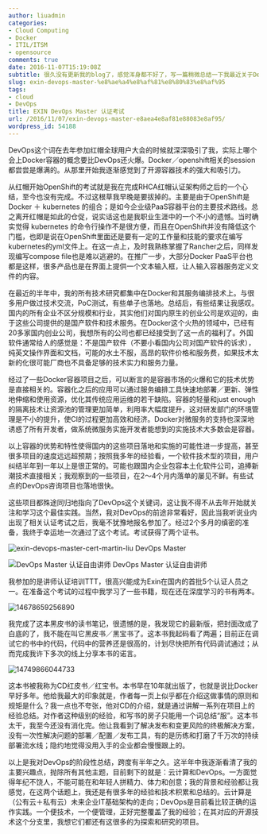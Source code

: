 ```yaml
---
author: liuadmin
categories:
- Cloud Computing
- Docker
- ITIL/ITSM
- opensource
comments: true
date: 2016-11-07T15:19:08Z
subtitle: 很久没有更新我的blog了，感觉浑身都不好了，写一篇稍微总结一下我最近关于DevOps的相关状态和进展。
slug: exin-devops-master-%e8%ae%a4%e8%af%81%e8%80%83%e8%af%95
tags:
- cloud
- DevOps
title: EXIN DevOps Master 认证考试
url: /2016/11/07/exin-devops-master-e8aea4e8af81e88083e8af95/
wordpress_id: 54188
---
```


DevOps这个词在去年参加红帽全球用户大会的时候就深深吸引了我，实际上哪个会上Docker容器的概念要比DevOps还火爆。Docker／openshift相关的session都尝尝是爆满的。从那里开始我逐渐感觉到了开源容器技术的强大和吸引力。

从红帽开始OpenShift的考试就是我在完成RHCA红帽认证架构师之后的一个心结，至今也没有完成。不过这根草我早晚是要拔掉的。主要是由于OpenShift是Docker ＋ kubernetes 的组合；是如今企业级PaaS容器平台的主要技术路线。总之离开红帽是如此的仓促，说实话这也是我职业生涯中的一个不小的遗憾。当时确实觉得 kubernetes 的命令行操作不是很方便，而且在OpenShift并没有降低这个门槛，也即是说在OpenShift里面还是要有一定的工作量和技能的要求在编写kubernetes的yml文件上。在这一点上，及时我熟练掌握了Rancher之后，同样发现编写compose file也是难以逃避的。在推广一步，大部分Docker PaaS平台也都是这样，很多产品也是在界面上提供一个文本输入框，让人输入容器服务定义文件的内容。

在最近的半年中，我的所有技术研究都集中在Docker和其服务编排技术上。与很多用户做过技术交流，PoC测试，有些单子也落地。总结后，有些结果让我感叹。国内的所有企业不区分规模和行业，其实他们对国内原生的创业公司是欢迎的，由于这些公司提供的是国产软件和技术服务。在Docker这个火热的领域中，已经有20多家国内创业公司，我想所有的公司也都已经接受到了这一点的福利了。外国软件通常给人的感觉是：不是国产软件（不要小看国内公司对国产软件的诉求），纯英文操作界面和文档，可能的水土不服，高昂的软件价格和服务费，如果技术太新的化很可能厂商也不具备足够的技术实力和服务力量。

经过了一些Docker容器项目之后，可以断言的是容器市场的火爆和它的技术优势是直接相关的。容器化之后的应用可以通过服务编排工具快速地部署／更新、弹性地伸缩和使用资源，优化其传统应用运维的若干缺陷。容器的轻量和just enough的隔离技术让资源池的管理更加简单，利用率大幅度提升，这对研发部门的环境管理是不小的提升，使CI的过程更加高效和经济。Docker对微服务的支持也深深地诱惑了所有开发者，做系统微服务实施开发者能想到的实施技术大多数会是容器。

以上容器的优势和特性使得国内的这些项目落地和实施的可能性进一步提高，甚至很多项目的速度远远超预期；按照我多年的经验看，一个软件技术型的项目，用户纠结半年到一年以上是很正常的。可能也跟国内企业包容本土化软件公司，追捧新潮技术直接相关；我观察到的一些项目，在2～4个月内落单的屡见不鲜。有些试点的DevOps咨询项目也落地很快。

这些项目都殊途同归地指向了DevOps这个关键词，这让我不得不从去年开始就关注和学习这个最佳实践。当然，我对DevOps的前途非常看好，因此当我听说业内出现了相关认证考试之后，我毫不犹豫地报名参加了。经过2个多月的缜密的准备，我终于幸运地一次通过了这个考试。考试获得了两个证书。

![exin-devops-master-cert-martin-liu](http://cdn1.martinliu.cn/wp-content/uploads/2016/11/EXIN-DevOps-Master-Cert-Martin-Liu.jpg) DevOps Master

![DevOps Master 认证自由讲师](http://cdn1.martinliu.cn/wp-content/uploads/2016/11/certificate-devops-freelance-trainer-Liu-Zheng.jpg) DevOps Master 认证自由讲师

我参加的是讲师认证培训TTT，很高兴能成为Exin在国内的首批5个认证人员之一。在准备这个考试的过程中我学习了一些书籍，现在还在深度学习的书有两本。

![14678659256890](http://cdn1.martinliu.cn/wp-content/uploads/2016/11/14678659256890.jpg)

我完成了这本黑皮书的读书笔记，很遗憾的是，我发现它的最新版，把封面改成了白底的了，我不能在叫它黑皮书／黑宝书了。这本书我起码看了两遍；目前正在调试它的书中的代码，代码中的营养还是很高的，计划尽快把所有代码调试通过；从而完成我许下多次的线上分享本书的诺言。

![14749866044733](http://cdn1.martinliu.cn/wp-content/uploads/2016/11/14749866044733.jpg)

这本书被我称为CD红皮书／红宝书。本书早在10年就出版了，也就是说比Docker早好多年。他给我最大的印象就是，作者每一页上似乎都在介绍这做事情的原则和规矩是什么？我一点也不夸张，他对CD的介绍，就是通过讲解一系列在项目上的经验总结。对作者这种级别的经验，和写书的房子只能用一个词总结“服”。这本书太干，我至今还没有消化完。他让我看到了解决发布和变更风险的终极解决方案，没有一次性解决问题的部署／配置／发布工具，有的是历练和打磨了千万次的持续部署流水线；隐约地觉得没用入手的企业都会慢慢跟上的。

以上是我对DevOps的阶段性总结，跨度有半年之久。这半年中我逐渐看清了我的主要兴趣点，抛除所有其他主题，目前剩下的就是：云计算和DevOps。一方面觉得年纪不饶人，不能可能在和年轻人拼精力、体力和创意；我的背景和经验都让我感觉，在这两个话题上，我还是有很多年的经验和技术积累和总结的。云计算是（公有云＋私有云）未来企业IT基础架构的走向；DevOps是目前看比较正确的运作实践。一个便技术，一个便管理，正好完整覆盖了我的经验；在其对应的开源技术这个分支里，我想它们都还有这很多的为探索和研究的项目。
